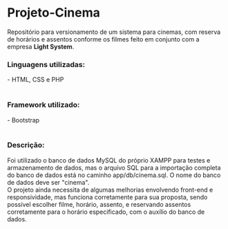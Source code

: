 # Projeto-Cinema
Repositório para versionamento de um sistema para cinemas, com reserva de horários e assentos conforme os filmes feito em conjunto com a empresa <b>Light System</b>.

<h3>Linguagens utilizadas:</h3>
- HTML, CSS e PHP<br><br>

<h3>Framework utilizado:</h3>
- Bootstrap<br><br>

<h3>Descrição:</h3>
Foi utilizado o banco de dados MySQL do próprio XAMPP para testes e armazenamento de dados, mas o arquivo SQL para a importação completa do banco de dados está no caminho app/db/cinema.sql. O nome do banco de dados deve ser "cinema".<br>
O projeto ainda necessita de algumas melhorias envolvendo front-end e responsividade, mas funciona corretamente para sua proposta, sendo possível escolher filme, horário, assento, e reservando assentos corretamente para o horário especificado, com o auxílio do banco de dados.
